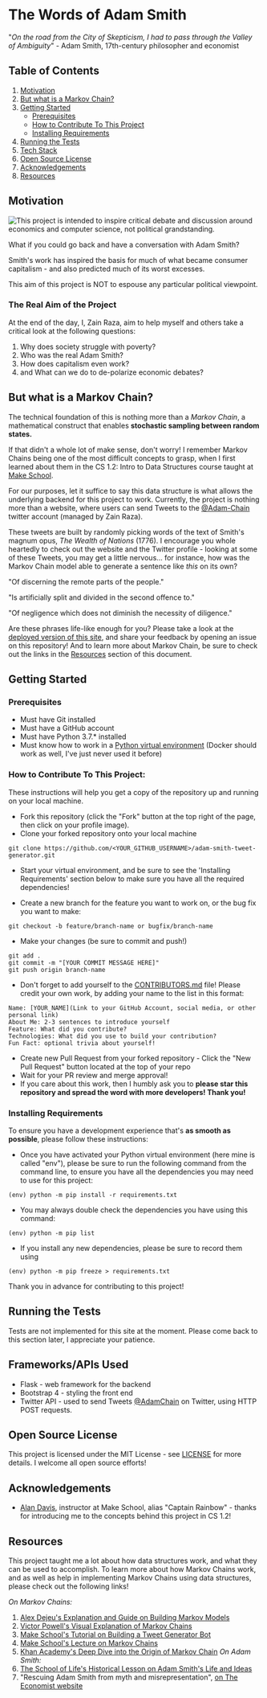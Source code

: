 # The Words of Adam Smith

"*On the road from the City of Skepticism, I had to pass through the Valley of Ambiguity*" - Adam Smith, 17th-century philosopher and economist
## Table of Contents
1. [Motivation](#motivation)
2. [But what is a Markov Chain?](#but-what-is-a-markov-chain)
3. [Getting Started](#getting-started)
    - [Prerequisites](#prerequisites)
    - [How to Contribute To This Project](#how-to-contribute-to-this-project)
    - [Installing Requirements](#installing-requirements)
4. [Running the Tests](#running-the-tests)
5. [Tech Stack](#tech-stack)
6. [Open Source License](#open-source-license)
7. [Acknowledgements](#acknowledgements)
8. [Resources](#resources)

## Motivation
![This project is intended to inspire critical debate and discussion around economics and computer science, not political grandstanding.](https://i.postimg.cc/yxRXL2ZL/Screen-Shot-2020-04-21-at-3-31-13-PM.png)

What if you could go back and have a conversation with Adam Smith?

Smith's work has inspired the basis for much of what became consumer capitalism - and also predicted much of its worst excesses.

This aim of this project is NOT to espouse any particular political viewpoint.

### The Real Aim of the Project
At the end of the day, I, Zain Raza, aim to help myself and others take a critical look at the following questions:

1. Why does society struggle with poverty?
2. Who was the real Adam Smith?
3. How does capitalism even work?
4. and What can we do to de-polarize economic debates?

## But what is a Markov Chain?
The technical foundation of this is nothing more than a *Markov Chain*, a mathematical construct that enables **stochastic sampling between random states.**

If that didn't a whole lot of make sense, don't worry! I remember Markov Chains being one of the most difficult concepts to grasp, when I first learned about them in the CS 1.2: Intro to Data Structures course taught at [Make School](https://makeschool.com).

For our purposes, let it suffice to say this data structure is what allows the underlying backend for this project to work. Currently, the project is nothing more than a website, where users can send Tweets to the [@Adam-Chain](https://twitter.com/AdamChain) twitter account (managed by Zain Raza).

These tweets are built by randomly picking words of the text of Smith's magnum opus, *The Wealth of Nations* (1776). I encourage you whole heartedly to check out the website and the Twitter profile - looking at some of these Tweets, you may get a little nervous... for instance, how was the Markov Chain model able to generate a sentence like *this* on its own?

"Of discerning the remote parts of the people."

"Is artificially split and divided in the second offence to."

"Of negligence which does not diminish the necessity of diligence."

Are these phrases life-like enough for you? Please take a look at the [deployed version of this site](https://adam-smith-tweets.herokuapp.com/), and share your feedback by opening an issue on this repository! And to learn more about Markov Chain, be sure to check out the links in the [Resources](#resources) section of this document.

## Getting Started
### Prerequisites
- Must have Git installed
- Must have a GitHub account
- Must have Python 3.7.* installed
- Must know how to work in a [Python virtual environment](https://realpython.com/python-virtual-environments-a-primer/)
(Docker should work as well, I've just never used it before)

### How to Contribute To This Project:
These instructions will help you get a copy of the repository up and running on your local machine.
- Fork this repository (click the "Fork" button at the top right of the page, then click on your profile image).
- Clone your forked repository onto your local machine
```
git clone https://github.com/<YOUR_GITHUB_USERNAME>/adam-smith-tweet-generator.git
```
- Start your virtual environment, and be sure to see the 'Installing Requirements' section below to make sure you have all the required dependencies!

- Create a new branch for the feature you want to work on, or the bug fix you want to make:
```
git checkout -b feature/branch-name or bugfix/branch-name
```
- Make your changes (be sure to commit and push!)
```
git add .
git commit -m "[YOUR COMMIT MESSAGE HERE]"
git push origin branch-name
```
- Don't forget to add yourself to the [CONTRIBUTORS.md](CONTRIBUTORS.md) file!
Please credit your own work, by adding your name to the list in this format:
```
Name: [YOUR_NAME](Link to your GitHub Account, social media, or other personal link)
About Me: 2-3 sentences to introduce yourself
Feature: What did you contribute?
Technologies: What did you use to build your contribution?
Fun Fact: optional trivia about yourself!
```
- Create new Pull Request from your forked repository - Click the "New Pull Request" button located at the top of your repo
- Wait for your PR review and merge approval!
- If you care about this work, then I humbly ask you to **please star this repository and spread the word with more developers! Thank you!**

### Installing Requirements
To ensure you have a development experience that's **as smooth as possible**, please follow these instructions:

- Once you have activated your Python virtual environment (here mine is called "env"), please be sure to run the following command from the command line, to ensure you have all the dependencies
you may need to use for this project:
```
(env) python -m pip install -r requirements.txt
```
- You may always double check the dependencies you have using this command:
```
(env) python -m pip list
```
- If you install any new dependencies, please be sure to record them using
```
(env) python -m pip freeze > requirements.txt
```
Thank you in advance for contributing to this project!

## Running the Tests
Tests are not implemented for this site at the moment. Please come back to this section later, I appreciate your patience.

## Frameworks/APIs Used
- Flask - web framework for the backend
- Bootstrap 4 - styling the front end
- Twitter API - used to send Tweets [@AdamChain](https://twitter.com/AdamChain) on Twitter, using HTTP POST requests.

## Open Source License
This project is licensed under the MIT License - see [LICENSE](LICENSE) for more details. I welcome all open source efforts!

## Acknowledgements
- [Alan Davis](https://github.com/neptunius), instructor at Make School, alias "Captain Rainbow" - thanks for introducing me to the concepts behind this project in CS 1.2!

## Resources
This project taught me a lot about how data structures work, and what they can be used to accomplish. To learn more about how Markov Chains work, and as well as help in implementing Markov Chains using data structures, please check out the following links!

*On Markov Chains:*
1. [Alex Dejeu's Explanation and Guide on Building Markov Models](https://hackernoon.com/from-what-is-a-markov-model-to-here-is-how-markov-models-work-1ac5f4629b71)
2. [Victor Powell's Visual Explanation of Markov Chains](https://setosa.io/blog/2014/07/26/markov-chains/)
3. [Make School's Tutorial on Building a Tweet Generator Bot](https://www.makeschool.com/academy/track/tweet-generator--data-structures---probability-with-python)
4. [Make School's Lecture on Markov Chains](https://youtu.be/dNaJg-mLobQ)
5. [Khan Academy's Deep Dive into the Origin of Markov Chain](https://www.khanacademy.org/computing/computer-science/informationtheory/moderninfotheory/v/markov_chains)
*On Adam Smith:*
6. [The School of Life's Historical Lesson on Adam Smith's Life and Ideas](https://youtu.be/ejJRhn53X2M)
7. "Rescuing Adam Smith from myth and misrepresentation", [on The Economist website](https://www.economist.com/books-and-arts/2018/07/26/rescuing-adam-smith-from-myth-and-misrepresentation)
